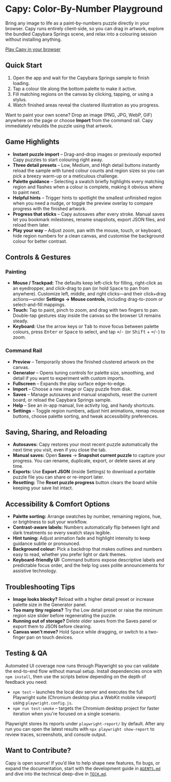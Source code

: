 # Capy: Color-By-Number Playground

Bring any image to life as a paint-by-numbers puzzle directly in your browser. Capy runs entirely client-side, so you can drag in artwork, explore the bundled Capybara Springs scene, and relax into a colouring session without installing anything.

<a href="https://shthed.github.io/capy/">Play Capy in your browser</a>

## Quick Start

1. Open the app and wait for the Capybara Springs sample to finish loading.
2. Tap a colour tile along the bottom palette to make it active.
3. Fill matching regions on the canvas by clicking, tapping, or using a stylus.
4. Watch finished areas reveal the clustered illustration as you progress.

Want to paint your own scene? Drop an image (PNG, JPG, WebP, GIF) anywhere on the page or choose **Import** from the command rail. Capy immediately rebuilds the puzzle using that artwork.

## Game Highlights

- **Instant puzzle import** – Drag-and-drop images or previously exported Capy puzzles to start colouring right away.
- **Three detail presets** – Low, Medium, and High detail buttons instantly reload the sample with tuned colour counts and region sizes so you can pick a breezy warm-up or a meticulous challenge.
- **Palette guidance** – Selecting a swatch briefly highlights every matching region and flashes when a colour is complete, making it obvious where to paint next.
- **Helpful hints** – Trigger hints to spotlight the smallest unfinished region when you need a nudge, or toggle the preview overlay to compare progress with the finished artwork.
- **Progress that sticks** – Capy autosaves after every stroke. Manual saves let you bookmark milestones, rename snapshots, export JSON files, and reload them later.
- **Play your way** – Adjust zoom, pan with the mouse, touch, or keyboard, hide region numbers for a clean canvas, and customise the background colour for better contrast.

## Controls & Gestures

### Painting
- **Mouse / Trackpad:** The defaults keep left-click for filling, right-click as an eyedropper, and click-drag to pan (or hold <kbd>Space</kbd> to pan from anywhere). Customize left, middle, and right clicks—and their click+drag actions—under **Settings → Mouse controls**, including drag-to-zoom or select-and-fill mappings.
- **Touch:** Tap to paint, pinch to zoom, and drag with two fingers to pan. Double-tap gestures stay inside the canvas so the browser UI remains steady.
- **Keyboard:** Use the arrow keys or <kbd>Tab</kbd> to move focus between palette colours, press <kbd>Enter</kbd> or <kbd>Space</kbd> to select, and tap <kbd>+</kbd>/<kbd>-</kbd> (or <kbd>Shift</kbd> + <kbd>=</kbd>/<kbd>-</kbd>) to zoom.

### Command Rail
- **Preview** – Temporarily shows the finished clustered artwork on the canvas.
- **Generator** – Opens tuning controls for palette size, smoothing, and detail if you want to experiment with custom imports.
- **Fullscreen** – Expands the play surface edge-to-edge.
- **Import** – Choose a new image or Capy puzzle from disk.
- **Saves** – Manage autosaves and manual snapshots, reset the current board, or reload the Capybara Springs sample.
- **Help** – See an in-app manual, live activity log, and handy shortcuts.
- **Settings** – Toggle region numbers, adjust hint animations, remap mouse buttons, choose palette sorting, and tweak accessibility preferences.

## Saving, Sharing, and Reloading

- **Autosaves:** Capy restores your most recent puzzle automatically the next time you visit, even if you close the tab.
- **Manual saves:** Open **Saves** → **Snapshot current puzzle** to capture your progress. You can rename, duplicate, export, or delete saves at any time.
- **Exports:** Use **Export JSON** (inside Settings) to download a portable puzzle file you can share or re-import later.
- **Resetting:** The **Reset puzzle progress** button clears the board while keeping your save list intact.

## Accessibility & Comfort Options

- **Palette sorting:** Arrange swatches by number, remaining regions, hue, or brightness to suit your workflow.
- **Contrast-aware labels:** Numbers automatically flip between light and dark treatments so every swatch stays legible.
- **Hint tuning:** Adjust animation fade and highlight intensity to keep guidance subtle or pronounced.
- **Background colour:** Pick a backdrop that makes outlines and numbers easy to read, whether you prefer light or dark themes.
- **Keyboard-friendly UI:** Command buttons expose descriptive labels and predictable focus order, and the help log uses polite announcements for assistive technology.

## Troubleshooting Tips

- **Image looks blocky?** Reload with a higher detail preset or increase palette size in the Generator panel.
- **Too many tiny regions?** Try the Low detail preset or raise the minimum region size slider before regenerating the puzzle.
- **Running out of storage?** Delete older saves from the Saves panel or export them to JSON before clearing.
- **Canvas won’t move?** Hold <kbd>Space</kbd> while dragging, or switch to a two-finger pan on touch devices.

## Testing & QA

Automated UI coverage now runs through Playwright so you can validate the end-to-end flow without manual setup. Install dependencies once with `npm install`, then use the scripts below depending on the depth of feedback you need:

- `npm test` – launches the local dev server and executes the full Playwright suite (Chromium desktop plus a WebKit mobile viewport) using `playwright.config.js`.
- `npm run test:smoke` – targets the Chromium desktop project for faster iteration when you're focused on a single scenario.

Playwright stores its reports under `playwright-report/` by default. After any run you can open the latest results with `npx playwright show-report` to review traces, screenshots, and console output.

## Want to Contribute?

Capy is open source! If you’d like to help shape new features, fix bugs, or expand the documentation, start with the development guide in [`AGENTS.md`](./AGENTS.md) and dive into the technical deep-dive in [`TECH.md`](./TECH.md).
